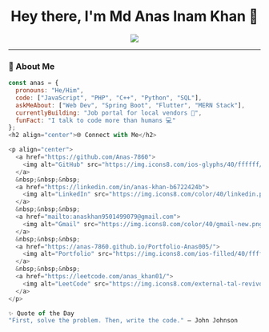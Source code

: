 <!-- Dangerous & Cool GitHub Profile README by Anas Khan -->

<h1 align="center">Hey there, I'm Md Anas Inam Khan 👋</h1>
<p align="center">
  <img src="https://readme-typing-svg.herokuapp.com?color=F77F00&center=true&lines=Full-Stack+Developer;MERN+Stack+Wizard;Open+Source+Enthusiast;Coding+My+Dreams+into+Reality" />
</p>

---

### 🧠 About Me

```js
const anas = {
  pronouns: "He/Him",
  code: ["JavaScript", "PHP", "C++", "Python", "SQL"],
  askMeAbout: ["Web Dev", "Spring Boot", "Flutter", "MERN Stack"],
  currentlyBuilding: "Job portal for local vendors 🚀",
  funFact: "I talk to code more than humans 💻"
};
<h2 align="center">🌐 Connect with Me</h2>

<p align="center">
  <a href="https://github.com/Anas-7860">
    <img alt="GitHub" src="https://img.icons8.com/ios-glyphs/40/ffffff/github.png"/>
  </a>
  &nbsp;&nbsp;&nbsp;
  <a href="https://linkedin.com/in/anas-khan-b6722424b">
    <img alt="LinkedIn" src="https://img.icons8.com/color/40/linkedin.png"/>
  </a>
  &nbsp;&nbsp;&nbsp;
  <a href="mailto:anaskhan9501499079@gmail.com">
    <img alt="Gmail" src="https://img.icons8.com/color/40/gmail-new.png"/>
  </a>
  &nbsp;&nbsp;&nbsp;
  <a href="https://anas-7860.github.io/Portfolio-Anas005/">
    <img alt="Portfolio" src="https://img.icons8.com/ios-filled/40/ffffff/domain.png"/>
  </a>
  &nbsp;&nbsp;&nbsp;
  <a href="https://leetcode.com/anas_khan01/">
    <img alt="LeetCode" src="https://img.icons8.com/external-tal-revivo-shadow-tal-revivo/40/external-level-up-your-coding-skills-and-quickly-land-a-job-logo-shadow-tal-revivo.png"/>
  </a>
</p>

✨ Quote of the Day
"First, solve the problem. Then, write the code." – John Johnson
